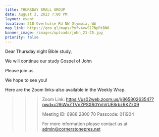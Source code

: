 ```yaml
---
title: THURSDAY SMALL GROUP
date: August 3, 2023 7:00 PM
layout: event
location: 218 Overhulse Rd NW Olympia, WA
map_link: https://goo.gl/maps/Pyfv4vwS17NpRtBN6
banner_image: /images/uploads/john_21-25.jpg
priority: false
---
```

Dear Thursday night Bible study,

<!--StartFragment-->

<!--StartFragment-->

We will continue our study Gospel of John

<!--StartFragment-->

<!--EndFragment-->

<!--EndFragment-->

Please join us

<!--EndFragment-->We hope to see you!

Here are the Zoom links-also available in the Weekly Wrap.

<!--\\\\\\\\\\\\\\\\\\\\\\\\\\\\\\\\\\\\\\\\\\\\\\\\\\\\\\\\\\\\[if !supportLineBreakNewLine]-->

<!--\\\\\\\\\\\\\\\\\\\\\\\\\\\\\\\\\\\\\\\\\\\\\\\\\\\\\\\\\\\\[endif]-->

<!--EndFragment-->

> > > Zoom Link: <https://us02web.zoom.us/j/86580263547?pwd=c29iWnZTVnZPSXR0YnhVUE8rbzRKZz09>
> > >
> > > Meeting ID: 6988 2800 70
> > > Passcode: 011904
> > >
> > > For more information please contact us at admin@cornerstonepres.net